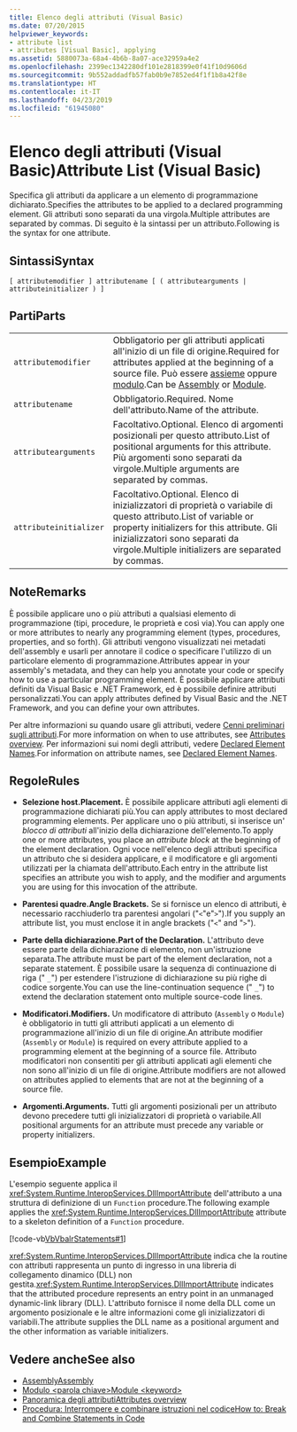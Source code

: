 ```yaml
---
title: Elenco degli attributi (Visual Basic)
ms.date: 07/20/2015
helpviewer_keywords:
- attribute list
- attributes [Visual Basic], applying
ms.assetid: 5880073a-68a4-4b6b-8a07-ace32959a4e2
ms.openlocfilehash: 2399ec1342280df101e2818399e0f41f10d9606d
ms.sourcegitcommit: 9b552addadfb57fab0b9e7852ed4f1f1b8a42f8e
ms.translationtype: HT
ms.contentlocale: it-IT
ms.lasthandoff: 04/23/2019
ms.locfileid: "61945080"
---
```

# <a name="attribute-list-visual-basic"></a><span data-ttu-id="f532f-102">Elenco degli attributi (Visual Basic)</span><span class="sxs-lookup"><span data-stu-id="f532f-102">Attribute List (Visual Basic)</span></span>
<span data-ttu-id="f532f-103">Specifica gli attributi da applicare a un elemento di programmazione dichiarato.</span><span class="sxs-lookup"><span data-stu-id="f532f-103">Specifies the attributes to be applied to a declared programming element.</span></span> <span data-ttu-id="f532f-104">Gli attributi sono separati da una virgola.</span><span class="sxs-lookup"><span data-stu-id="f532f-104">Multiple attributes are separated by commas.</span></span> <span data-ttu-id="f532f-105">Di seguito è la sintassi per un attributo.</span><span class="sxs-lookup"><span data-stu-id="f532f-105">Following is the syntax for one attribute.</span></span>  
  
## <a name="syntax"></a><span data-ttu-id="f532f-106">Sintassi</span><span class="sxs-lookup"><span data-stu-id="f532f-106">Syntax</span></span>  
  
```  
[ attributemodifier ] attributename [ ( attributearguments | attributeinitializer ) ]  
```  
  
## <a name="parts"></a><span data-ttu-id="f532f-107">Parti</span><span class="sxs-lookup"><span data-stu-id="f532f-107">Parts</span></span>  
|||
|---|---|
|`attributemodifier`|<span data-ttu-id="f532f-108">Obbligatorio per gli attributi applicati all'inizio di un file di origine.</span><span class="sxs-lookup"><span data-stu-id="f532f-108">Required for attributes applied at the beginning of a source file.</span></span> <span data-ttu-id="f532f-109">Può essere [assieme](../../../visual-basic/language-reference/modifiers/assembly.md) oppure [modulo](../../../visual-basic/language-reference/modifiers/module-keyword.md).</span><span class="sxs-lookup"><span data-stu-id="f532f-109">Can be [Assembly](../../../visual-basic/language-reference/modifiers/assembly.md) or [Module](../../../visual-basic/language-reference/modifiers/module-keyword.md).</span></span>|
|`attributename`| <span data-ttu-id="f532f-110">Obbligatorio.</span><span class="sxs-lookup"><span data-stu-id="f532f-110">Required.</span></span> <span data-ttu-id="f532f-111">Nome dell'attributo.</span><span class="sxs-lookup"><span data-stu-id="f532f-111">Name of the attribute.</span></span>|
|`attributearguments`|<span data-ttu-id="f532f-112">Facoltativo.</span><span class="sxs-lookup"><span data-stu-id="f532f-112">Optional.</span></span> <span data-ttu-id="f532f-113">Elenco di argomenti posizionali per questo attributo.</span><span class="sxs-lookup"><span data-stu-id="f532f-113">List of positional arguments for this attribute.</span></span> <span data-ttu-id="f532f-114">Più argomenti sono separati da virgole.</span><span class="sxs-lookup"><span data-stu-id="f532f-114">Multiple arguments are separated by commas.</span></span>|
|`attributeinitializer`|<span data-ttu-id="f532f-115">Facoltativo.</span><span class="sxs-lookup"><span data-stu-id="f532f-115">Optional.</span></span> <span data-ttu-id="f532f-116">Elenco di inizializzatori di proprietà o variabile di questo attributo.</span><span class="sxs-lookup"><span data-stu-id="f532f-116">List of variable or property initializers for this attribute.</span></span> <span data-ttu-id="f532f-117">Gli inizializzatori sono separati da virgole.</span><span class="sxs-lookup"><span data-stu-id="f532f-117">Multiple initializers are separated by commas.</span></span>|
  
## <a name="remarks"></a><span data-ttu-id="f532f-118">Note</span><span class="sxs-lookup"><span data-stu-id="f532f-118">Remarks</span></span>  
 <span data-ttu-id="f532f-119">È possibile applicare uno o più attributi a qualsiasi elemento di programmazione (tipi, procedure, le proprietà e così via).</span><span class="sxs-lookup"><span data-stu-id="f532f-119">You can apply one or more attributes to nearly any programming element (types, procedures, properties, and so forth).</span></span> <span data-ttu-id="f532f-120">Gli attributi vengono visualizzati nei metadati dell'assembly e usarli per annotare il codice o specificare l'utilizzo di un particolare elemento di programmazione.</span><span class="sxs-lookup"><span data-stu-id="f532f-120">Attributes appear in your assembly's metadata, and they can help you annotate your code or specify how to use a particular programming element.</span></span> <span data-ttu-id="f532f-121">È possibile applicare attributi definiti da Visual Basic e .NET Framework, ed è possibile definire attributi personalizzati.</span><span class="sxs-lookup"><span data-stu-id="f532f-121">You can apply attributes defined by Visual Basic and the .NET Framework, and you can define your own attributes.</span></span>  

 <span data-ttu-id="f532f-122">Per altre informazioni su quando usare gli attributi, vedere [Cenni preliminari sugli attributi](../../../visual-basic/programming-guide/concepts/attributes/index.md).</span><span class="sxs-lookup"><span data-stu-id="f532f-122">For more information on when to use attributes, see [Attributes overview](../../../visual-basic/programming-guide/concepts/attributes/index.md).</span></span> <span data-ttu-id="f532f-123">Per informazioni sui nomi degli attributi, vedere [Declared Element Names](../../../visual-basic/programming-guide/language-features/declared-elements/declared-element-names.md).</span><span class="sxs-lookup"><span data-stu-id="f532f-123">For information on attribute names, see [Declared Element Names](../../../visual-basic/programming-guide/language-features/declared-elements/declared-element-names.md).</span></span>  
  
## <a name="rules"></a><span data-ttu-id="f532f-124">Regole</span><span class="sxs-lookup"><span data-stu-id="f532f-124">Rules</span></span>  
  
- <span data-ttu-id="f532f-125">**Selezione host.**</span><span class="sxs-lookup"><span data-stu-id="f532f-125">**Placement.**</span></span> <span data-ttu-id="f532f-126">È possibile applicare attributi agli elementi di programmazione dichiarati più.</span><span class="sxs-lookup"><span data-stu-id="f532f-126">You can apply attributes to most declared programming elements.</span></span> <span data-ttu-id="f532f-127">Per applicare uno o più attributi, si inserisce un' *blocco di attributi* all'inizio della dichiarazione dell'elemento.</span><span class="sxs-lookup"><span data-stu-id="f532f-127">To apply one or more attributes, you place an *attribute block* at the beginning of the element declaration.</span></span> <span data-ttu-id="f532f-128">Ogni voce nell'elenco degli attributi specifica un attributo che si desidera applicare, e il modificatore e gli argomenti utilizzati per la chiamata dell'attributo.</span><span class="sxs-lookup"><span data-stu-id="f532f-128">Each entry in the attribute list specifies an attribute you wish to apply, and the modifier and arguments you are using for this invocation of the attribute.</span></span>  
  
- <span data-ttu-id="f532f-129">**Parentesi quadre.**</span><span class="sxs-lookup"><span data-stu-id="f532f-129">**Angle Brackets.**</span></span> <span data-ttu-id="f532f-130">Se si fornisce un elenco di attributi, è necessario racchiuderlo tra parentesi angolari ("`<`"e"`>`").</span><span class="sxs-lookup"><span data-stu-id="f532f-130">If you supply an attribute list, you must enclose it in angle brackets ("`<`" and "`>`").</span></span>  
  
- <span data-ttu-id="f532f-131">**Parte della dichiarazione.**</span><span class="sxs-lookup"><span data-stu-id="f532f-131">**Part of the Declaration.**</span></span> <span data-ttu-id="f532f-132">L'attributo deve essere parte della dichiarazione di elemento, non un'istruzione separata.</span><span class="sxs-lookup"><span data-stu-id="f532f-132">The attribute must be part of the element declaration, not a separate statement.</span></span> <span data-ttu-id="f532f-133">È possibile usare la sequenza di continuazione di riga (" `_`") per estendere l'istruzione di dichiarazione su più righe di codice sorgente.</span><span class="sxs-lookup"><span data-stu-id="f532f-133">You can use the line-continuation sequence (" `_`") to extend the declaration statement onto multiple source-code lines.</span></span>  
  
- <span data-ttu-id="f532f-134">**Modificatori.**</span><span class="sxs-lookup"><span data-stu-id="f532f-134">**Modifiers.**</span></span> <span data-ttu-id="f532f-135">Un modificatore di attributo (`Assembly` o `Module`) è obbligatorio in tutti gli attributi applicati a un elemento di programmazione all'inizio di un file di origine.</span><span class="sxs-lookup"><span data-stu-id="f532f-135">An attribute modifier (`Assembly` or `Module`) is required on every attribute applied to a programming element at the beginning of a source file.</span></span> <span data-ttu-id="f532f-136">Attributo modificatori non consentiti per gli attributi applicati agli elementi che non sono all'inizio di un file di origine.</span><span class="sxs-lookup"><span data-stu-id="f532f-136">Attribute modifiers are not allowed on attributes applied to elements that are not at the beginning of a source file.</span></span>  
  
- <span data-ttu-id="f532f-137">**Argomenti.**</span><span class="sxs-lookup"><span data-stu-id="f532f-137">**Arguments.**</span></span> <span data-ttu-id="f532f-138">Tutti gli argomenti posizionali per un attributo devono precedere tutti gli inizializzatori di proprietà o variabile.</span><span class="sxs-lookup"><span data-stu-id="f532f-138">All positional arguments for an attribute must precede any variable or property initializers.</span></span>  
  
## <a name="example"></a><span data-ttu-id="f532f-139">Esempio</span><span class="sxs-lookup"><span data-stu-id="f532f-139">Example</span></span>  
 <span data-ttu-id="f532f-140">L'esempio seguente applica il <xref:System.Runtime.InteropServices.DllImportAttribute> dell'attributo a una struttura di definizione di un `Function` procedure.</span><span class="sxs-lookup"><span data-stu-id="f532f-140">The following example applies the <xref:System.Runtime.InteropServices.DllImportAttribute> attribute to a skeleton definition of a `Function` procedure.</span></span>  
  
 [!code-vb[VbVbalrStatements#1](~/samples/snippets/visualbasic/VS_Snippets_VBCSharp/VbVbalrStatements/VB/Class1.vb#1)]  
  
 <span data-ttu-id="f532f-141"><xref:System.Runtime.InteropServices.DllImportAttribute> indica che la routine con attributi rappresenta un punto di ingresso in una libreria di collegamento dinamico (DLL) non gestita.</span><span class="sxs-lookup"><span data-stu-id="f532f-141"><xref:System.Runtime.InteropServices.DllImportAttribute> indicates that the attributed procedure represents an entry point in an unmanaged dynamic-link library (DLL).</span></span> <span data-ttu-id="f532f-142">L'attributo fornisce il nome della DLL come un argomento posizionale e le altre informazioni come gli inizializzatori di variabili.</span><span class="sxs-lookup"><span data-stu-id="f532f-142">The attribute supplies the DLL name as a positional argument and the other information as variable initializers.</span></span>  
  
## <a name="see-also"></a><span data-ttu-id="f532f-143">Vedere anche</span><span class="sxs-lookup"><span data-stu-id="f532f-143">See also</span></span>

- [<span data-ttu-id="f532f-144">Assembly</span><span class="sxs-lookup"><span data-stu-id="f532f-144">Assembly</span></span>](../../../visual-basic/language-reference/modifiers/assembly.md)
- [<span data-ttu-id="f532f-145">Modulo \<parola chiave></span><span class="sxs-lookup"><span data-stu-id="f532f-145">Module \<keyword></span></span>](../../../visual-basic/language-reference/modifiers/module-keyword.md)
- [<span data-ttu-id="f532f-146">Panoramica degli attributi</span><span class="sxs-lookup"><span data-stu-id="f532f-146">Attributes overview</span></span>](../../../visual-basic/programming-guide/concepts/attributes/index.md)
- [<span data-ttu-id="f532f-147">Procedura: Interrompere e combinare istruzioni nel codice</span><span class="sxs-lookup"><span data-stu-id="f532f-147">How to: Break and Combine Statements in Code</span></span>](../../../visual-basic/programming-guide/program-structure/how-to-break-and-combine-statements-in-code.md)
